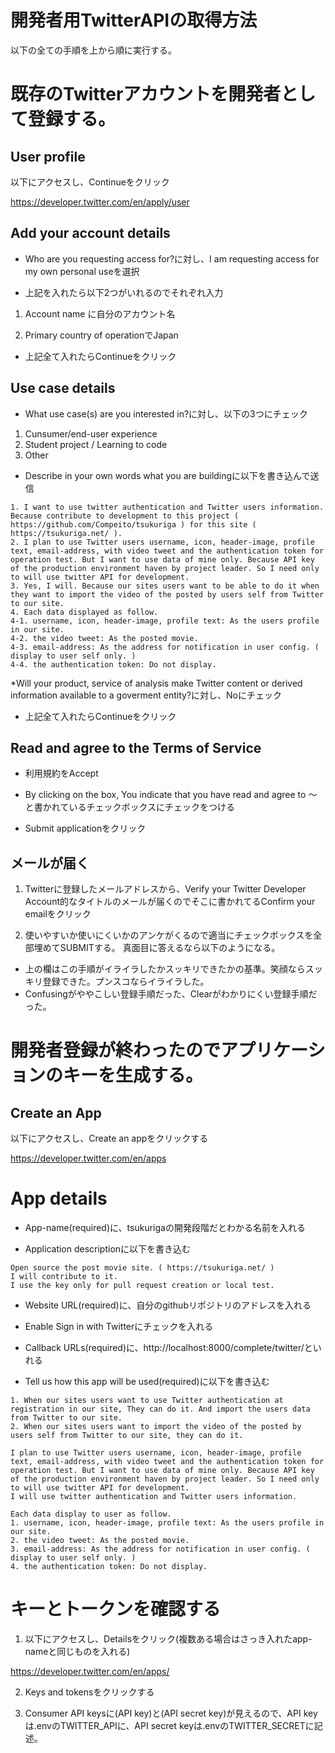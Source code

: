 # 開発者用TwitterAPIの取得方法

以下の全ての手順を上から順に実行する。

# 既存のTwitterアカウントを開発者として登録する。

## User profile

以下にアクセスし、Continueをクリック

https://developer.twitter.com/en/apply/user


## Add your account details

* Who are you requesting access for?に対し、I am requesting access for my own personal useを選択

* 上記を入れたら以下2つがいれるのでそれぞれ入力

1. Account name に自分のアカウント名

2. Primary country of operationでJapan

* 上記全て入れたらContinueをクリック


## Use case details

* What use case(s) are you interested in?に対し、以下の3つにチェック

1. Cunsumer/end-user experience
2. Student project / Learning to code
3. Other

* Describe in your own words what you are buildingに以下を書き込んで送信

```
1. I want to use twitter authentication and Twitter users information. Because contribute to development to this project ( https://github.com/Compeito/tsukuriga ) for this site ( https://tsukuriga.net/ ).
2. I plan to use Twitter users username, icon, header-image, profile text, email-address, with video tweet and the authentication token for operation test. But I want to use data of mine only. Because API key of the production environment haven by project leader. So I need only to will use twitter API for development.
3. Yes, I will. Because our sites users want to be able to do it when they want to import the video of the posted by users self from Twitter to our site.
4. Each data displayed as follow.
4-1. username, icon, header-image, profile text: As the users profile in our site.
4-2. the video tweet: As the posted movie.
4-3. email-address: As the address for notification in user config. ( display to user self only. )
4-4. the authentication token: Do not display.
```

*Will your product, service of analysis make Twitter content or derived information available to a goverment entity?に対し、Noにチェック

* 上記全て入れたらContinueをクリック


## Read and agree to the Terms of Service

* 利用規約をAccept

* By clicking on the box, You indicate that you have read and agree to 〜と書かれているチェックボックスにチェックをつける

* Submit applicationをクリック


## メールが届く

1. Twitterに登録したメールアドレスから、Verify your Twitter Developer Account的なタイトルのメールが届くのでそこに書かれてるConfirm your emailをクリック

2. 使いやすいか使いにくいかのアンケがくるので適当にチェックボックスを全部埋めてSUBMITする。
真面目に答えるなら以下のようになる。
* 上の欄はこの手順がイライラしたかスッキリできたかの基準。笑顔ならスッキリ登録できた。プンスコならイライラした。
* Confusingがややこしい登録手順だった、Clearがわかりにくい登録手順だった。


# 開発者登録が終わったのでアプリケーションのキーを生成する。

## Create an App

以下にアクセスし、Create an appをクリックする

https://developer.twitter.com/en/apps

# App details

* App-name(required)に、tsukurigaの開発段階だとわかる名前を入れる

* Application descriptionに以下を書き込む

```
Open source the post movie site. ( https://tsukuriga.net/ )
I will contribute to it.
I use the key only for pull request creation or local test.
```

* Website URL(required)に、自分のgithubリポジトリのアドレスを入れる

* Enable Sign in with Twitterにチェックを入れる

* Callback URLs(required)に、http://localhost:8000/complete/twitter/といれる

* Tell us how this app will be used(required)に以下を書き込む

```
1. When our sites users want to use Twitter authentication at registration in our site, They can do it. And import the users data from Twitter to our site.
2. When our sites users want to import the video of the posted by users self from Twitter to our site, they can do it.

I plan to use Twitter users username, icon, header-image, profile text, email-address, with video tweet and the authentication token for operation test. But I want to use data of mine only. Because API key of the production environment haven by project leader. So I need only to will use twitter API for development.
I will use twitter authentication and Twitter users information.

Each data display to user as follow.
1. username, icon, header-image, profile text: As the users profile in our site.
2. the video tweet: As the posted movie.
3. email-address: As the address for notification in user config. ( display to user self only. )
4. the authentication token: Do not display.
```

# キーとトークンを確認する

1. 以下にアクセスし、Detailsをクリック(複数ある場合はさっき入れたapp-nameと同じものを入れる)

https://developer.twitter.com/en/apps/

2. Keys and tokensをクリックする

3. Consumer API keysに(API key)と(API secret key)が見えるので、API keyは.envのTWITTER_APIに、API secret keyは.envのTWITTER_SECRETに記述。
